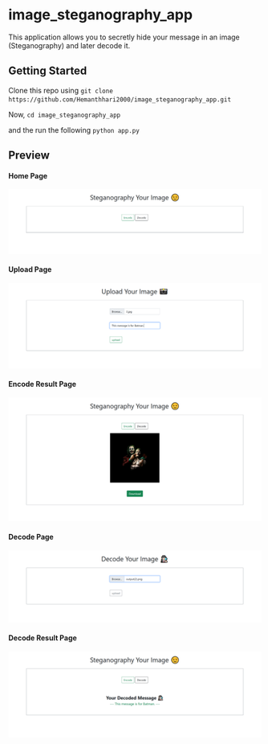 # image_steganography_app

This application allows you to secretly hide your message in an image (Steganography) and later decode it.

## Getting Started

Clone this repo using `git clone https://github.com/Hemanthhari2000/image_steganography_app.git`

Now, `cd image_steganography_app`

and the run the following `python app.py`

## Preview

#### Home Page

![](resources/home.PNG)

#### Upload Page

![](resources/upload.PNG)

#### Encode Result Page

![](resources/encode_result.PNG)

#### Decode Page

![](resources/decode.PNG)

#### Decode Result Page

![](resources/decode_result.PNG)
